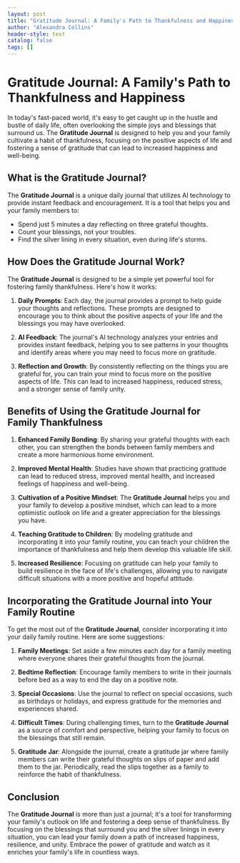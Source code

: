 ```yaml
---
layout: post
title: "Gratitude Journal: A Family's Path to Thankfulness and Happiness"
author: "Alexandra Collins"
header-style: text
catalog: false
tags: []
---
```


# Gratitude Journal: A Family's Path to Thankfulness and Happiness

In today's fast-paced world, it's easy to get caught up in the hustle and bustle of daily life, often overlooking the simple joys and blessings that surround us. The **Gratitude Journal** is designed to help you and your family cultivate a habit of thankfulness, focusing on the positive aspects of life and fostering a sense of gratitude that can lead to increased happiness and well-being.

## What is the Gratitude Journal?

The **Gratitude Journal** is a unique daily journal that utilizes AI technology to provide instant feedback and encouragement. It is a tool that helps you and your family members to:

- Spend just 5 minutes a day reflecting on three grateful thoughts.
- Count your blessings, not your troubles.
- Find the silver lining in every situation, even during life's storms.

## How Does the Gratitude Journal Work?

The **Gratitude Journal** is designed to be a simple yet powerful tool for fostering family thankfulness. Here's how it works:

1. **Daily Prompts**: Each day, the journal provides a prompt to help guide your thoughts and reflections. These prompts are designed to encourage you to think about the positive aspects of your life and the blessings you may have overlooked.

2. **AI Feedback**: The journal's AI technology analyzes your entries and provides instant feedback, helping you to see patterns in your thoughts and identify areas where you may need to focus more on gratitude.

3. **Reflection and Growth**: By consistently reflecting on the things you are grateful for, you can train your mind to focus more on the positive aspects of life. This can lead to increased happiness, reduced stress, and a stronger sense of family unity.

## Benefits of Using the Gratitude Journal for Family Thankfulness

1. **Enhanced Family Bonding**: By sharing your grateful thoughts with each other, you can strengthen the bonds between family members and create a more harmonious home environment.

2. **Improved Mental Health**: Studies have shown that practicing gratitude can lead to reduced stress, improved mental health, and increased feelings of happiness and well-being.

3. **Cultivation of a Positive Mindset**: The **Gratitude Journal** helps you and your family to develop a positive mindset, which can lead to a more optimistic outlook on life and a greater appreciation for the blessings you have.

4. **Teaching Gratitude to Children**: By modeling gratitude and incorporating it into your family routine, you can teach your children the importance of thankfulness and help them develop this valuable life skill.

5. **Increased Resilience**: Focusing on gratitude can help your family to build resilience in the face of life's challenges, allowing you to navigate difficult situations with a more positive and hopeful attitude.

## Incorporating the Gratitude Journal into Your Family Routine

To get the most out of the **Gratitude Journal**, consider incorporating it into your daily family routine. Here are some suggestions:

1. **Family Meetings**: Set aside a few minutes each day for a family meeting where everyone shares their grateful thoughts from the journal.

2. **Bedtime Reflection**: Encourage family members to write in their journals before bed as a way to end the day on a positive note.

3. **Special Occasions**: Use the journal to reflect on special occasions, such as birthdays or holidays, and express gratitude for the memories and experiences shared.

4. **Difficult Times**: During challenging times, turn to the **Gratitude Journal** as a source of comfort and perspective, helping your family to focus on the blessings that still remain.

5. **Gratitude Jar**: Alongside the journal, create a gratitude jar where family members can write their grateful thoughts on slips of paper and add them to the jar. Periodically, read the slips together as a family to reinforce the habit of thankfulness.

## Conclusion

The **Gratitude Journal** is more than just a journal; it's a tool for transforming your family's outlook on life and fostering a deep sense of thankfulness. By focusing on the blessings that surround you and the silver linings in every situation, you can lead your family down a path of increased happiness, resilience, and unity. Embrace the power of gratitude and watch as it enriches your family's life in countless ways.
